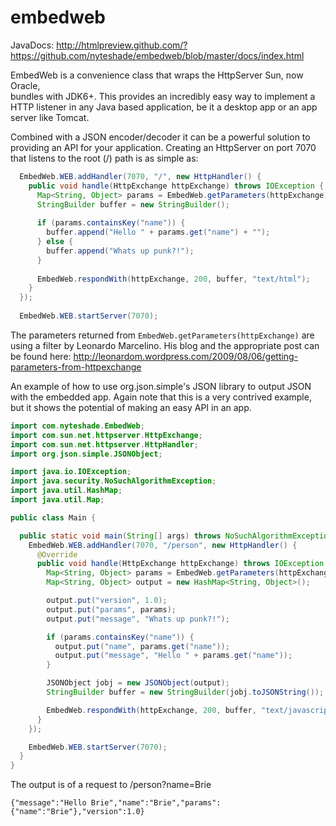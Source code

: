 embedweb
========

JavaDocs: http://htmlpreview.github.com/?https://github.com/nyteshade/embedweb/blob/master/docs/index.html

EmbedWeb is a convenience class that wraps the HttpServer Sun, now Oracle,   
bundles with JDK6+. This provides an incredibly easy way to implement a      
HTTP listener in any Java based application, be it a desktop app or an app   
server like Tomcat.                                                          
                                                                             
Combined with a JSON encoder/decoder it can be a powerful solution to        
providing an API for your application. Creating an HttpServer on port 7070   
that listens to the root (/) path is as simple as:                           
                                                                             
```java                                                                  
  EmbedWeb.WEB.addHandler(7070, "/", new HttpHandler() {                     
    public void handle(HttpExchange httpExchange) throws IOException {       
      Map<String, Object> params = EmbedWeb.getParameters(httpExchange);  
      StringBuilder buffer = new StringBuilder();                            
                                                                             
      if (params.containsKey("name")) {                                      
        buffer.append("Hello " + params.get("name") + "");                   
      } else {                                                               
        buffer.append("Whats up punk?!");                                    
      }                                                                      
                                                                             
      EmbedWeb.respondWith(httpExchange, 200, buffer, "text/html");          
    }                                                                        
  });                                                                        
                                                                             
  EmbedWeb.WEB.startServer(7070);                                            
```                                                                
                                                                             
The parameters returned from ```EmbedWeb.getParameters(httpExchange)``` are
using a filter by Leonardo Marcelino. His blog and the appropriate post can
be found here:
http://leonardom.wordpress.com/2009/08/06/getting-parameters-from-httpexchange

An example of how to use org.json.simple's JSON library to output JSON with the
embedded app. Again note that this is a very contrived example, but it shows the
potential of making an easy API in an app.

```java
import com.nyteshade.EmbedWeb;
import com.sun.net.httpserver.HttpExchange;
import com.sun.net.httpserver.HttpHandler;
import org.json.simple.JSONObject;

import java.io.IOException;
import java.security.NoSuchAlgorithmException;
import java.util.HashMap;
import java.util.Map;

public class Main {

  public static void main(String[] args) throws NoSuchAlgorithmException {
    EmbedWeb.WEB.addHandler(7070, "/person", new HttpHandler() {
      @Override
      public void handle(HttpExchange httpExchange) throws IOException {
        Map<String, Object> params = EmbedWeb.getParameters(httpExchange);
        Map<String, Object> output = new HashMap<String, Object>();

        output.put("version", 1.0);
        output.put("params", params);
        output.put("message", "Whats up punk?!");

        if (params.containsKey("name")) {
          output.put("name", params.get("name"));
          output.put("message", "Hello " + params.get("name"));
        }

        JSONObject jobj = new JSONObject(output);
        StringBuilder buffer = new StringBuilder(jobj.toJSONString());

        EmbedWeb.respondWith(httpExchange, 200, buffer, "text/javascript");
      }
    });

    EmbedWeb.WEB.startServer(7070);
  }
}
```

The output is of a request to /person?name=Brie

```
{"message":"Hello Brie","name":"Brie","params":{"name":"Brie"},"version":1.0}
```

